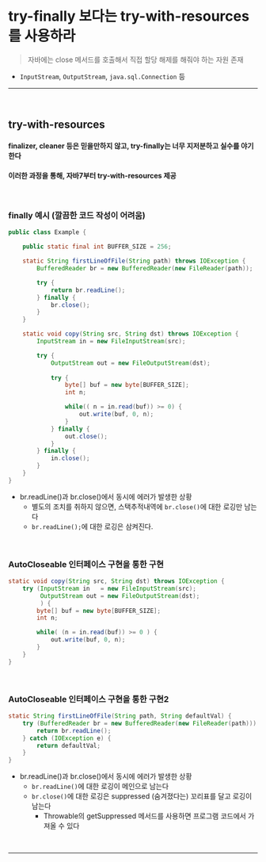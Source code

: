 # try-finally 보다는 try-with-resources를 사용하라
> 자바에는 close 메서드를 호출해서 직접 할당 해제를 해줘야 하는 자원 존재
* `InputStream`, `OutputStream`, `java.sql.Connection` 등

<hr>
<br>

## try-with-resources
#### finalizer, cleaner 등은 믿을만하지 않고, try-finally는 너무 지저분하고 실수를 야기한다
#### 이러한 과정을 통해, 자바7부터 try-with-resources 제공

<br>

### finally 예시 (깔끔한 코드 작성이 어려움)
```java
public class Example {

    public static final int BUFFER_SIZE = 256;

    static String firstLineOfFile(String path) throws IOException {
        BufferedReader br = new BufferedReader(new FileReader(path));

        try {
            return br.readLine();
        } finally {
            br.close();
        }
    }

    static void copy(String src, String dst) throws IOException {
        InputStream in = new FileInputStream(src);

        try {
            OutputStream out = new FileOutputStream(dst);
            
            try {
                byte[] buf = new byte[BUFFER_SIZE];
                int n;

                while(( n = in.read(buf)) >= 0) {
                    out.write(buf, 0, n);
                }
            } finally {
                out.close();
            }
        } finally {
            in.close();
        }
    }
}
```
* br.readLine()과 br.close()에서 동시에 에러가 발생한 상황
  * 별도의 조치를 취하지 않으면, 스택추적내역에 `br.close()`에 대한 로깅만 남는다
  * `br.readLine();`에 대한 로깅은 삼켜진다.

<br>

### AutoCloseable 인터페이스 구현을 통한 구현
```java
static void copy(String src, String dst) throws IOException {
    try (InputStream in   = new FileInputStream(src);
         OutputStream out = new FileOutputStream(dst);
         ) {
        byte[] buf = new byte[BUFFER_SIZE];
        int n;

        while( (n = in.read(buf)) >= 0 ) {
            out.write(buf, 0, n);
        }
    }
}
```

<br>

### AutoCloseable 인터페이스 구현을 통한 구현2
```java
static String firstLineOfFile(String path, String defaultVal) {
    try (BufferedReader br = new BufferedReader(new FileReader(path))) {
        return br.readLine();
    } catch (IOException e) {
        return defaultVal;
    }
}
```
* br.readLine()과 br.close()에서 동시에 에러가 발생한 상황
  * `br.readLine()`에 대한 로깅이 메인으로 남는다
  * `br.close()`에 대한 로깅은 suppressed (숨겨졌다는) 꼬리표를 달고 로깅이 남는다
    * Throwable의 getSuppressed 메서드를 사용하면 프로그램 코드에서 가져올 수 있다

<br>
<hr>
<br>
